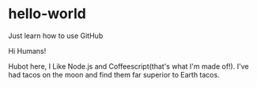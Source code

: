 # hello-world
Just learn how to use GitHub

Hi Humans!

Hubot here, I Like Node.js and Coffeescript(that's what I'm made of!).
I've had tacos on the moon and find them far superior to Earth tacos.
